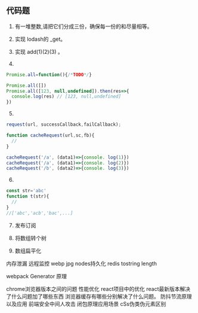 ## 代码题

1. 有一堆整数,请把它们分成三份，确保每一份的和尽量相等。

2. 实现 lodash的 _get。

3. 实现 add(1)(2)(3) 。

4. 
```js
Promise.all=function(){/*TODO*/} 

Promise.all([])
Promise.all([123, null,undefined]).then(res=>{
  console.log(res) // [123, null,undefined]
})
```

5. 
```js
request(url, successCallback,failCallback);

function cacheRequest(url,sc,fb){
  //
}

cacheRequest('/a', (data1)=>{console. log(1)})
cacheRequest('/a', (data1)=>{console. log(2)})
cacheRequest('/b', (data2)=>{console. log(3)})
```

6. 
```js
const str='abc'
function t(str){
  //
}
//['abc','acb','bac',...]
```
7. 发布订阅

8. 将数组转个树

9. 数组扁平化

内存泄漏
远程监控
webp jpg
nodes持久化 redis
tostring
length

webpack Generator 原理

chrome浏览器版本之间的问题
性能优化
react项目中的优化
react最新版本解决了什么问题加了哪些东西
浏览器缓存有哪些分别解决了什么问题。
防抖节流原理以及应用
前端安全中间人攻击
闭包原理应用场景
cSs伪类伪元素区别